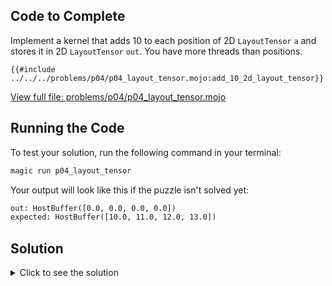 ## Code to Complete

Implement a kernel that adds 10 to each position of 2D `LayoutTensor` `a` and stores it in 2D `LayoutTensor` `out`. You have more threads than positions.

```mojo
{{#include ../../../problems/p04/p04_layout_tensor.mojo:add_10_2d_layout_tensor}}
```
<a href="../../../problems/p04/p04_layout_tensor.mojo" class="filename">View full file: problems/p04/p04_layout_tensor.mojo</a>

## Running the Code

To test your solution, run the following command in your terminal:

```bash
magic run p04_layout_tensor
```

Your output will look like this if the puzzle isn't solved yet:
```txt
out: HostBuffer([0.0, 0.0, 0.0, 0.0])
expected: HostBuffer([10.0, 11.0, 12.0, 13.0])
```

## Solution

<details>
<summary>Click to see the solution</summary>

```mojo
{{#include ../../../solutions/p04/p04_layout_tensor.mojo:add_10_2d_layout_tensor_solution}}
```

<div class="solution-explanation">

This solution:
- Uses `tensor[i, j]` syntax to get the elements at position `(i, j)`
- Checks if both coordinates are within the array bounds
- Adds 10 to the value when the guard conditions are met

</div>
</details>
